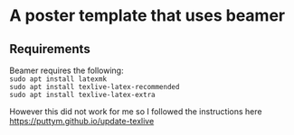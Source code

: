 # A poster template that uses beamer

## Requirements
Beamer requires the following:  
`sudo apt install latexmk`  
`sudo apt install texlive-latex-recommended`  
`sudo apt install texlive-latex-extra`  

However this did not work for me so I followed the instructions here
https://puttym.github.io/update-texlive
